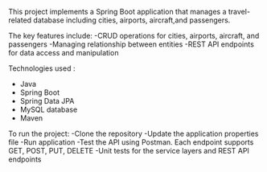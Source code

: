This project implements a Spring Boot application that manages a travel-related database including cities, airports, aircraft,and passengers.

The key features include: 
-CRUD operations for cities, airports, aircraft, and passengers
-Managing relationship between entities
-REST API endpoints for data access and manipulation

Technologies used :
- Java
- Spring Boot
- Spring Data JPA
- MySQL database
- Maven

To run the project:
-Clone the repository
-Update the application properties file
-Run application
-Test the API using Postman. Each endpoint supports GET, POST, PUT, DELETE
-Unit tests for the service layers and REST API endpoints
